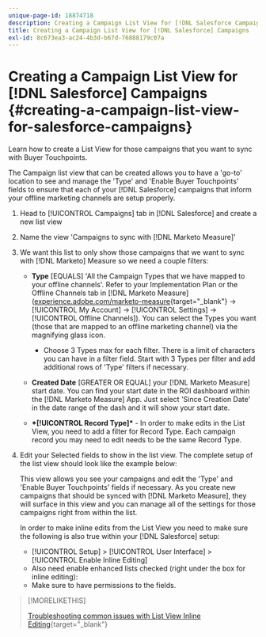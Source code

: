 ```yaml
---
unique-page-id: 18874718
description: Creating a Campaign List View for [!DNL Salesforce Campaigns] - [!DNL Marketo Measure] - Product Documentation
title: Creating a Campaign List View for [!DNL Salesforce] Campaigns
exl-id: 8c673ea3-ac24-4b3d-b67d-76888179c07a
---
```

# Creating a Campaign List View for [!DNL Salesforce] Campaigns {#creating-a-campaign-list-view-for-salesforce-campaigns}

Learn how to create a List View for those campaigns that you want to sync with Buyer Touchpoints.

The Campaign list view that can be created allows you to have a 'go-to' location to see and manage the 'Type' and 'Enable Buyer Touchpoints' fields to ensure that each of your [!DNL Salesforce] campaigns that inform your offline marketing channels are setup properly.

1. Head to [!UICONTROL Campaigns] tab in [!DNL Salesforce] and create a new list view
1. Name the view 'Campaigns to sync with [!DNL Marketo Measure]'
1. We want this list to only show those campaigns that we want to sync with [!DNL Marketo] Measure so we need a couple filters:

   * **Type** [EQUALS] 'All the Campaign Types that we have mapped to your offline channels'. Refer to your Implementation Plan or the Offline Channels tab in [!DNL Marketo Measure] ([experience.adobe.com/marketo-measure](https://experience.adobe.com/marketo-measure){target="_blank"} -> [!UICONTROL My Account] -> [!UICONTROL Settings] -> [!UICONTROL Offline Channels]). You can select the Types you want (those that are mapped to an offline marketing channel) via the magnifying glass icon.

      * Choose 3 Types max for each filter. There is a limit of characters you can have in a filter field. Start with 3 Types per filter and add additional rows of 'Type' filters if necessary.
   * **Created Date** [GREATER OR EQUAL] your [!DNL Marketo Measure] start date. You can find your start date in the ROI dashboard within the [!DNL Marketo Measure] App. Just select 'Since Creation Date' in the date range of the dash and it will show your start date.
   * **&#42;[!UICONTROL Record Type]&#42;** - In order to make edits in the List View, you need to add a filter for Record Type. Each campaign record you may need to edit needs to be the same Record Type.

1. Edit your Selected fields to show in the list view. The complete setup of the list view should look like the example below:

   This view allows you see your campaigns and edit the 'Type' and 'Enable Buyer Touchpoints' fields if necessary. As you create new campaigns that should be synced with [!DNL Marketo Measure], they will surface in this view and you can manage all of the settings for those campaigns right from within the list.

   In order to make inline edits from the List View you need to make sure the following is also true within your [!DNL Salesforce] setup:

   * [!UICONTROL Setup] > [!UICONTROL User Interface] > [!UICONTROL Enable Inline Editing]
   * Also need enable enhanced lists checked (right under the box for inline editing):
   * Make sure to have permissions to the fields.

>[!MORELIKETHIS]
>
>[Troubleshooting common issues with List View Inline Editing](http://help.salesforce.com/articleView?id=000003911&language=en_US&type=1){target="_blank"}
